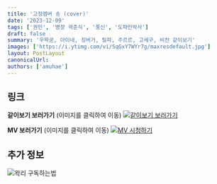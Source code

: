 ```yaml
---
title: '고정멤버 송 (cover)'
date: '2023-12-09'
tags: ['권민', '병장 곽춘식', '풍신', '도파민박사']
draft: false
summary: '우왁굳, 아이네, 징버거, 릴파, 주르르, 고세구, 비챤 같이보기'
images: ['https://i.ytimg.com/vi/SqGxY7WYr7g/maxresdefault.jpg']
layout: PostLayout
canonicalUrl:
authors: ['amuhae']
---
```


## 링크

**같이보기 보러가기** (이미지를 클릭하여 이동)
[![같이보기 보러가기](../static/images/logo.png)](https://cafe.naver.com/steamindiegame/13950704)

**MV 보러가기** (이미지를 클릭하여 이동)
[![MV 시청하기](https://i.ytimg.com/vi/SqGxY7WYr7g/maxresdefault.jpg)](https://youtu.be/SqGxY7WYr7g?si=tTjRfjWNgYUofIfp)

## 추가 정보

![왁리 구독하는법](../static/images/sub.gif)
